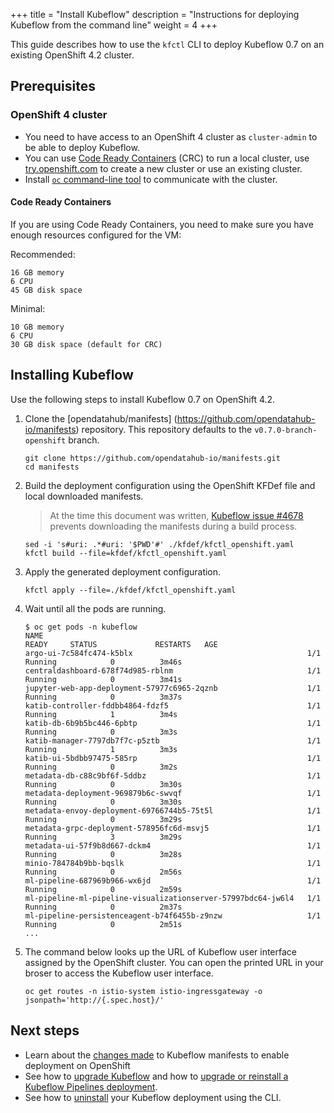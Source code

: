 +++
title = "Install Kubeflow"
description = "Instructions for deploying Kubeflow from the command line"
weight = 4
+++

This guide describes how to use the `kfctl` CLI to deploy Kubeflow 0.7 on an existing OpenShift 4.2 cluster.

## Prerequisites

### OpenShift 4 cluster

* You need to have access to an OpenShift 4 cluster as `cluster-admin` to be able to deploy Kubeflow.
* You can use [Code Ready Containers](https://code-ready.github.io/crc/) (CRC) to run a local cluster, use [try.openshift.com](https://try.openshift.com) to create a new cluster or use an existing cluster.
* Install [`oc` command-line tool](https://docs.openshift.com/container-platform/4.2/cli_reference/openshift_cli/getting-started-cli.html) to communicate with the cluster.

#### Code Ready Containers

If you are using Code Ready Containers, you need to make sure you have enough resources configured for the VM:

Recommended: 

```
16 GB memory
6 CPU
45 GB disk space
```

Minimal:

```
10 GB memory
6 CPU
30 GB disk space (default for CRC)
```

## Installing Kubeflow

Use the following steps to install Kubeflow 0.7 on OpenShift 4.2.

1. Clone the [opendatahub/manifests]
(https://github.com/opendatahub-io/manifests) repository. This repository defaults to the `v0.7.0-branch-openshift` branch.

    ```
    git clone https://github.com/opendatahub-io/manifests.git
    cd manifests
    ```

1. Build the deployment configuration using the OpenShift KFDef file and local downloaded manifests.

    > At the time this document was written, [Kubeflow issue #4678](https://github.com/kubeflow/kubeflow/issues/4678) prevents downloading the manifests during a build process.

    ```
    sed -i 's#uri: .*#uri: '$PWD'#' ./kfdef/kfctl_openshift.yaml
    kfctl build --file=kfdef/kfctl_openshift.yaml
    ```

1. Apply the generated deployment configuration.

    ```
    kfctl apply --file=./kfdef/kfctl_openshift.yaml
    ```

1. Wait until all the pods are running.

    ```
    $ oc get pods -n kubeflow
    NAME                                                           READY     STATUS             RESTARTS   AGE
    argo-ui-7c584fc474-k5blx                                       1/1       Running            0          3m46s
    centraldashboard-678f74d985-rblnm                              1/1       Running            0          3m41s
    jupyter-web-app-deployment-57977c6965-2qznb                    1/1       Running            0          3m37s
    katib-controller-fddbb4864-fdzf5                               1/1       Running            1          3m4s
    katib-db-6b9b5bc446-6pbtp                                      1/1       Running            0          3m3s
    katib-manager-7797db7f7c-p5ztb                                 1/1       Running            1          3m3s
    katib-ui-5bdbb97475-585rp                                      1/1       Running            0          3m2s
    metadata-db-c88c9bf6f-5ddbz                                    1/1       Running            0          3m30s
    metadata-deployment-969879b6c-swvqf                            1/1       Running            0          3m30s
    metadata-envoy-deployment-69766744b5-75t5l                     1/1       Running            0          3m29s
    metadata-grpc-deployment-578956fc6d-msvj5                      1/1       Running            3          3m29s
    metadata-ui-57f9b8d667-dckm4                                   1/1       Running            0          3m28s
    minio-784784b9bb-bqslk                                         1/1       Running            0          2m56s
    ml-pipeline-687969b966-wx6jd                                   1/1       Running            0          2m59s
    ml-pipeline-ml-pipeline-visualizationserver-57997bdc64-jw6l4   1/1       Running            0          2m37s
    ml-pipeline-persistenceagent-b74f6455b-z9nzw                   1/1       Running            0          2m51s
    ...
    ```

1. The command below looks up the URL of Kubeflow user interface assigned by the OpenShift cluster. You can open the printed URL in your broser to access the Kubeflow user interface.

    ```
    oc get routes -n istio-system istio-ingressgateway -o jsonpath='http://{.spec.host}/'
    ```

## Next steps

* Learn about the [changes made](https://developers.redhat.com/blog/2020/02/10/installing-kubeflow-v0-7-on-openshift-4-2/) to Kubeflow manifests to enable deployment on OpenShift
* See how to [upgrade Kubeflow](/docs/upgrading/upgrade/) and how to 
  [upgrade or reinstall a Kubeflow Pipelines deployment](/docs/pipelines/upgrade/).
* See how to [uninstall](/docs/openshift/uninstall-kubeflow) your Kubeflow deployment 
  using the CLI.
